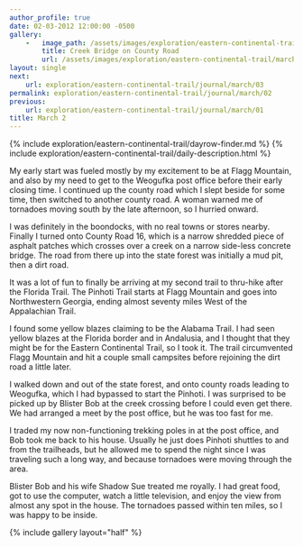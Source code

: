 ```yaml
---
author_profile: true
date: 02-03-2012 12:00:00 -0500
gallery:
    -   image_path: /assets/images/exploration/eastern-continental-trail/march/small/2-1.jpg
        title: Creek Bridge on County Road
        url: /assets/images/exploration/eastern-continental-trail/march/large/2-1.jpg
layout: single
next:
    url: exploration/eastern-continental-trail/journal/march/03
permalink: exploration/eastern-continental-trail/journal/march/02
previous:
    url: exploration/eastern-continental-trail/journal/march/01
title: March 2
---
```

{% include exploration/eastern-continental-trail/dayrow-finder.md %}
{% include exploration/eastern-continental-trail/daily-description.html %}

My early start was fueled mostly by my excitement to be at Flagg Mountain, and also by my need to get to the Weogufka post office before their early closing time. I continued up the county road which I slept beside for some time, then switched to another county road. A woman warned me of tornadoes moving south by the late afternoon, so I hurried onward.

I was definitely in the boondocks, with no real towns or stores nearby. Finally I turned onto County Road 16, which is a narrow shredded piece of asphalt patches which crosses over a creek on a narrow side-less concrete bridge. The road from there up into the state forest was initially a mud pit, then a dirt road.

It was a lot of fun to finally be arriving at my second trail to thru-hike after the Florida Trail. The Pinhoti Trail starts at Flagg Mountain and goes into Northwestern Georgia, ending almost seventy miles West of the Appalachian Trail.

I found some yellow blazes claiming to be the Alabama Trail. I had seen yellow blazes at the Florida border and in Andalusia, and I thought that they might be for the Eastern Continental Trail, so I took it. The trail circumvented Flagg Mountain and hit a couple small campsites before rejoining the dirt road a little later.

I walked down and out of the state forest, and onto county roads leading to Weogufka, which I had bypassed to start the Pinhoti. I was surprised to be picked up by Blister Bob at the creek crossing before I could even get there. We had arranged a meet by the post office, but he was too fast for me.

I traded my now non-functioning trekking poles in at the post office, and Bob took me back to his house. Usually he just does Pinhoti shuttles to and from the trailheads, but he allowed me to spend the night since I was traveling such a long way, and because tornadoes were moving through the area.

Blister Bob and his wife Shadow Sue treated me royally. I had great food, got to use the computer, watch a little television, and enjoy the view from almost any spot in the house. The tornadoes passed within ten miles, so I was happy to be inside.

{% include gallery layout="half" %}